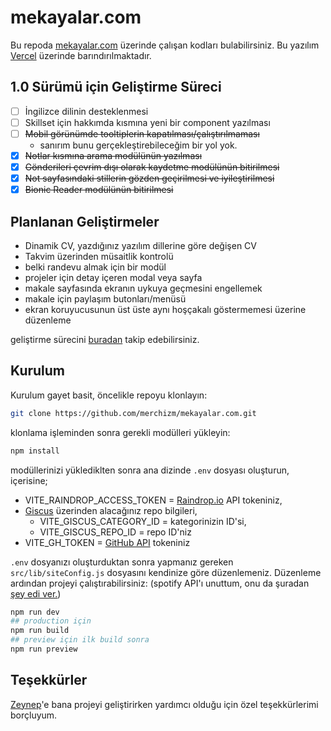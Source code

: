 # mekayalar.com

Bu repoda [mekayalar.com](mekayalar.com) üzerinde çalışan kodları bulabilirsiniz. Bu yazılım [Vercel](https://vercel.com) üzerinde barındırılmaktadır.

## 1.0 Sürümü için Geliştirme Süreci

* [ ] İngilizce dilinin desteklenmesi 
* [ ] Skillset için hakkımda kısmına yeni bir component yazılması
* [ ] ~~Mobil görünümde tooltiplerin kapatılması/çalıştırılmaması~~
  * sanırım bunu gerçekleştirebileceğim bir yol yok.
* [x] ~~Notlar kısmına arama modülünün yazılması~~
* [x] ~~Gönderileri çevrim dışı olarak kaydetme modülünün bitirilmesi~~
* [x] ~~Not sayfasındaki stillerin gözden geçirilmesi ve iyileştirilmesi~~
* [x] ~~Bionic Reader modülünün bitirilmesi~~

## Planlanan Geliştirmeler
* Dinamik CV, yazdığınız yazılım dillerine göre değişen CV
* Takvim üzerinden müsaitlik kontrolü
* belki randevu almak için bir modül
* projeler için detay içeren modal veya sayfa
* makale sayfasında ekranın uykuya geçmesini engellemek
* makale için paylaşım butonları/menüsü
* ekran koruyucusunun üst üste aynı hoşçakalı göstermemesi üzerine düzenleme

geliştirme sürecini [buradan](https://github.com/users/merchizm/projects/7) takip edebilirsiniz.

## Kurulum

Kurulum gayet basit, öncelikle repoyu klonlayın:

```bash
git clone https://github.com/merchizm/mekayalar.com.git
```

klonlama işleminden sonra gerekli modülleri yükleyin:

```bash
npm install
```

modüllerinizi yüklediklten sonra ana dizinde `.env` dosyası oluşturun, içerisine;

* VITE_RAINDROP_ACCESS_TOKEN = [Raindrop.io](https://developer.raindrop.io/v1/authentication/token) API tokeniniz,
* [Giscus](https://giscus.app/) üzerinden alacağınız repo bilgileri,
  * VITE_GISCUS_CATEGORY_ID = kategorinizin ID'si,
  * VITE_GISCUS_REPO_ID = repo ID'niz
* VITE_GH_TOKEN = [GitHub API](https://docs.github.com/en/rest) tokeniniz

`.env` dosyanızı oluşturduktan sonra yapmanız gereken `src/lib/siteConfig.js` dosyasını kendinize göre düzenlemeniz. Düzenleme ardından projeyi çalıştırabilirsiniz: (spotify API'ı unuttum, onu da şuradan [şey edi ver.](https://github.com/merchizm/mekayalar.com-spotify-api))

```bash
npm run dev
## production için
npm run build
## preview için ilk build sonra
npm run preview
```

## Teşekkürler
[Zeynep](https://github.com/zynpnaz)'e bana projeyi geliştirirken yardımcı olduğu için özel teşekkürlerimi borçluyum.